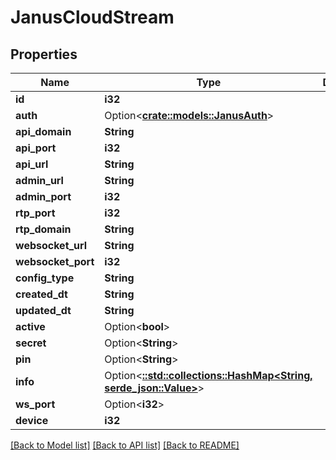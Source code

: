 # JanusCloudStream

## Properties

Name | Type | Description | Notes
------------ | ------------- | ------------- | -------------
**id** | **i32** |  | [readonly]
**auth** | Option<[**crate::models::JanusAuth**](JanusAuth.md)> |  | [readonly]
**api_domain** | **String** |  | [readonly]
**api_port** | **i32** |  | [readonly]
**api_url** | **String** |  | [readonly]
**admin_url** | **String** |  | [readonly]
**admin_port** | **i32** |  | [readonly]
**rtp_port** | **i32** |  | [readonly]
**rtp_domain** | **String** |  | [readonly]
**websocket_url** | **String** |  | [readonly]
**websocket_port** | **i32** |  | [readonly]
**config_type** | **String** |  | [readonly]
**created_dt** | **String** |  | [readonly]
**updated_dt** | **String** |  | [readonly]
**active** | Option<**bool**> |  | [optional]
**secret** | Option<**String**> |  | [optional]
**pin** | Option<**String**> |  | [optional]
**info** | Option<[**::std::collections::HashMap<String, serde_json::Value>**](serde_json::Value.md)> |  | [optional]
**ws_port** | Option<**i32**> |  | [optional]
**device** | **i32** |  | 

[[Back to Model list]](../README.md#documentation-for-models) [[Back to API list]](../README.md#documentation-for-api-endpoints) [[Back to README]](../README.md)


